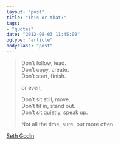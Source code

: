 ```yaml
---
layout: "post"
title: "This or that?"
tags: 
- "quotes"
date: "2012-08-03 11:45:09"
ogtype: "article"
bodyclass: "post"
---
```


> Don’t follow, lead.  
>  Don’t copy, create.  
>  Don’t start, finish.
> 
> or even,
> 
> Don’t sit still, move.  
>  Don’t fit in, stand out.  
>  Don’t sit quietly, speak up.
> 
> Not all the time, sure, but more often.

[Seth Godin](http://sethgodin.typepad.com/seths_blog/2012/08/this-or-that.html)